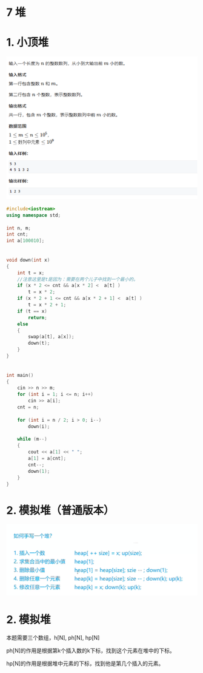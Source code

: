 # 7 堆

# 1. 小顶堆

![](image/image_Upq7IIY-Aj.png)

```c++
#include<iostream>
using namespace std;

int n, m;
int cnt;
int a[100010];


void down(int x)
{
    int t = x;
    //注意这里是t是因为：需要在两个儿子中找到一个最小的。
    if (x * 2 <= cnt && a[x * 2] <  a[t] )
        t = x * 2;
    if (x * 2 + 1 <= cnt && a[x * 2 + 1] <  a[t] )
        t = x * 2 + 1;
    if (t == x)
        return;
    else
    {
        swap(a[t], a[x]);
        down(t);
    }
}


int main()
{
    cin >> n >> m;
    for (int i = 1; i <= n; i++)
        cin >> a[i];
    cnt = n;

    for (int i = n / 2; i > 0; i--)
        down(i);

    while (m--)
    {
        cout << a[1] << " ";
        a[1] = a[cnt];
        cnt--;
        down(1);
    }
}
```

# 2. 模拟堆（普通版本）

![](image/image_KZoMvVRUqd.png)

# 2. 模拟堆

本题需要三个数组，h\[N], ph\[N], hp\[N]

ph\[N]的作用是根据第k个插入数的k下标，找到这个元素在堆中的下标。

hp\[N]的作用是根据堆中元素的下标，找到他是第几个插入的元素。
